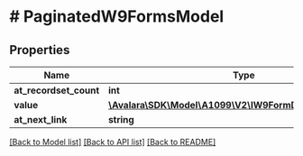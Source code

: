 # # PaginatedW9FormsModel

## Properties

Name | Type | Description | Notes
------------ | ------------- | ------------- | -------------
**at_recordset_count** | **int** |  | [optional]
**value** | [**\Avalara\SDK\Model\A1099\V2\IW9FormDataModelsOneOf[]**](IW9FormDataModelsOneOf.md) |  | [optional]
**at_next_link** | **string** |  | [optional]

[[Back to Model list]](../../../README.md#models) [[Back to API list]](../../../README.md#endpoints) [[Back to README]](../../../README.md)
